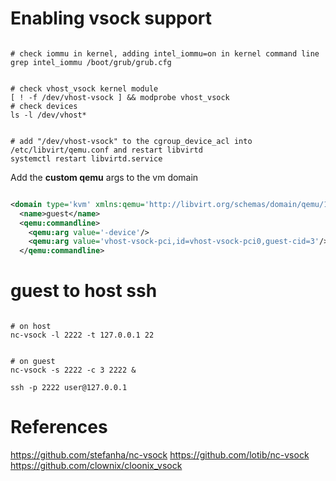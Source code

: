 
# Enabling vsock support


```shell

# check iommu in kernel, adding intel_iommu=on in kernel command line
grep intel_iommu /boot/grub/grub.cfg


# check vhost_vsock kernel module 
[ ! -f /dev/vhost-vsock ] && modprobe vhost_vsock
# check devices
ls -l /dev/vhost*


# add "/dev/vhost-vsock" to the cgroup_device_acl into /etc/libvirt/qemu.conf and restart libvirtd
systemctl restart libvirtd.service

```

Add the **custom qemu** args to the vm domain

```xml

<domain type='kvm' xmlns:qemu='http://libvirt.org/schemas/domain/qemu/1.0'>
  <name>guest</name>
  <qemu:commandline>
    <qemu:arg value='-device'/>
    <qemu:arg value='vhost-vsock-pci,id=vhost-vsock-pci0,guest-cid=3'/>
  </qemu:commandline>

```

# guest to host ssh


```shell

# on host
nc-vsock -l 2222 -t 127.0.0.1 22


# on guest
nc-vsock -s 2222 -c 3 2222 &

ssh -p 2222 user@127.0.0.1

```

# References

https://github.com/stefanha/nc-vsock
https://github.com/lotib/nc-vsock
https://github.com/clownix/cloonix_vsock


